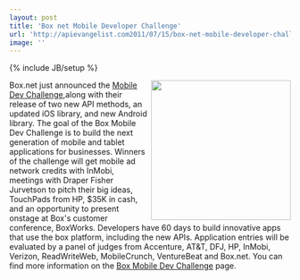 ```yaml
---
layout: post
title: 'Box net Mobile Developer Challenge'
url: 'http://apievangelist.com2011/07/15/box-net-mobile-developer-challenge/'
image: ''
---
```

{% include JB/setup %}
<a href="http://sites.box.net/devchallenge/" target="_blank"><img src="http://kinlane-productions.s3.amazonaws.com/api-evangelist/box/Box-Mobile-Dev-Challenge.png"  width="250" align="right" /></a>Box.net just announced the <a title="Mobile Dev Challenge" href="http://sites.box.net/devchallenge/">Mobile Dev Challenge</a>,along with their release of two new API methods, an updated iOS library, and new Android library.
The goal of the Box Mobile Dev Challenge is to build the next generation of mobile and tablet applications for businesses.
Winners of the challenge will get mobile ad network credits with InMobi, meetings with Draper Fisher Jurvetson to pitch their big ideas, TouchPads from HP, $35K in cash, and an opportunity to present onstage at Box's customer conference, BoxWorks.
Developers have 60 days to build innovative apps that use the box platform, including the new APIs.
Application entries will be evaluated by a panel of judges from Accenture, AT&amp;T, DFJ, HP, InMobi, Verizon, ReadWriteWeb, MobileCrunch, VentureBeat and Box.net.
You can find more information on the <a href="http://sites.box.net/devchallenge/" target="_blank">Box Mobile Dev Challenge</a> page.
